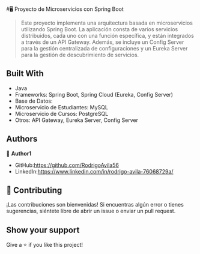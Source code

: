 <a name="readme-top"></a>

#🖥️ Proyecto de Microservicios con Spring Boot

> Este proyecto implementa una arquitectura basada en microservicios utilizando Spring Boot. La aplicación consta de varios servicios distribuidos, cada uno con una función específica, y están integrados a través de un API Gateway. Además, se incluye un Config Server para la gestión centralizada de configuraciones y un Eureka Server para la gestión de descubrimiento de servicios.

## Built With

- Java
- Frameworks: Spring Boot, Spring Cloud (Eureka, Config Server)
- Base de Datos:
- Microservicio de Estudiantes: MySQL
- Microservicio de Cursos: PostgreSQL
- Otros: API Gateway, Eureka Server, Config Server

## Authors

👤 **Author1**

- GitHub:https://github.com/RodrigoAvila56
- LinkedIn:https://www.linkedin.com/in/rodrigo-avila-76068729a/

## 🤝 Contributing

¡Las contribuciones son bienvenidas! Si encuentras algún error o tienes sugerencias, siéntete libre de abrir un issue o enviar un pull request.

## Show your support

Give a ⭐️ if you like this project!
